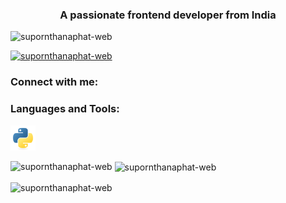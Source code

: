 <h3 align="center">A passionate frontend developer from India</h3>

<p align="left"> <img src="https://komarev.com/ghpvc/?username=supornthanaphat-web&label=Profile%20views&color=0e75b6&style=flat" alt="supornthanaphat-web" /> </p>

<p align="left"> <a href="https://github.com/ryo-ma/github-profile-trophy"><img src="https://github-profile-trophy.vercel.app/?username=supornthanaphat-web" alt="supornthanaphat-web" /></a> </p>

<h3 align="left">Connect with me:</h3>
<p align="left">
</p>

<h3 align="left">Languages and Tools:</h3>
<p align="left"> <a href="https://www.python.org" target="_blank" rel="noreferrer"> <img src="https://raw.githubusercontent.com/devicons/devicon/master/icons/python/python-original.svg" alt="python" width="40" height="40"/> </a> </p>

<p><img align="left" src="https://github-readme-stats.vercel.app/api/top-langs?username=supornthanaphat-web&show_icons=true&locale=en&layout=compact" alt="supornthanaphat-web" /></p>

<p>&nbsp;<img align="center" src="https://github-readme-stats.vercel.app/api?username=supornthanaphat-web&show_icons=true&locale=en" alt="supornthanaphat-web" /></p>

<p><img align="center" src="https://github-readme-streak-stats.herokuapp.com/?user=supornthanaphat-web&" alt="supornthanaphat-web" /></p>
